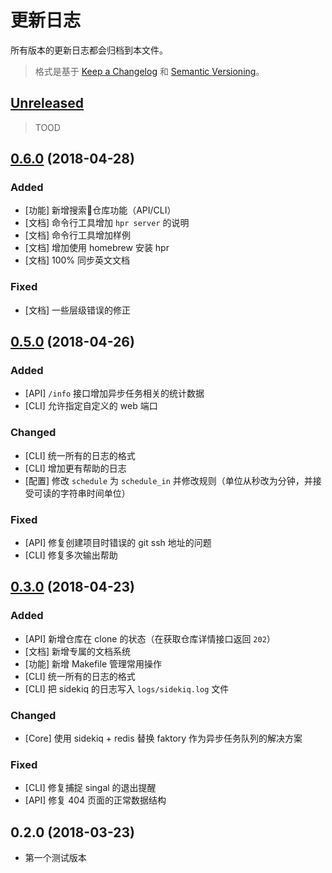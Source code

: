 # 更新日志

所有版本的更新日志都会归档到本文件。

> 格式是基于 [Keep a Changelog](http://keepachangelog.com/en/1.0.0/) 和 [Semantic Versioning](http://semver.org/spec/v2.0.0.html)。

## [Unreleased]

> TOOD

## [0.6.0] (2018-04-28)

### Added

- [功能] 新增搜索仓库功能（API/CLI）
- [文档] 命令行工具增加 `hpr server` 的说明
- [文档] 命令行工具增加样例
- [文档] 增加使用 homebrew 安装 hpr
- [文档] 100% 同步英文文档

### Fixed

- [文档] 一些层级错误的修正

## [0.5.0] (2018-04-26)

### Added

- [API] `/info` 接口增加异步任务相关的统计数据
- [CLI] 允许指定自定义的 web 端口

### Changed

- [CLI] 统一所有的日志的格式
- [CLI] 增加更有帮助的日志
- [配置] 修改 `schedule` 为 `schedule_in` 并修改规则（单位从秒改为分钟，并接受可读的字符串时间单位）

### Fixed

- [API] 修复创建项目时错误的 git ssh 地址的问题
- [CLI] 修复多次输出帮助

## [0.3.0] (2018-04-23)

### Added

- [API] 新增仓库在 clone 的状态（在获取仓库详情接口返回 `202`）
- [文档] 新增专属的文档系统
- [功能] 新增 Makefile 管理常用操作
- [CLI] 统一所有的日志的格式
- [CLI] 把 sidekiq 的日志写入 `logs/sidekiq.log` 文件

### Changed

- [Core] 使用 sidekiq + redis 替换 faktory 作为异步任务队列的解决方案

### Fixed

- [CLI] 修复捕捉 singal 的退出提醒
- [API] 修复 404 页面的正常数据结构

## 0.2.0 (2018-03-23)

- 第一个测试版本

[Unreleased]: https://github.com/icyleaf/hpr/compare/v0.6.0...HEAD
[0.6.0]: https://github.com/icyleaf/hpr/compare/v0.5.0...v0.6.0
[0.5.0]: https://github.com/icyleaf/hpr/compare/v0.3.0...v0.5.0
[0.3.0]: https://github.com/icyleaf/hpr/compare/v0.2.0...v0.3.0
